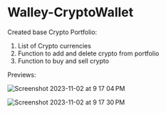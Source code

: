 # Walley-CryptoWallet
Created base Crypto Portfolio: 
1. List of Crypto currencies
2. Function to add and delete crypto from portfolio
3. Function to buy and sell crypto

Previews: 

![Screenshot 2023-11-02 at 9 17 04 PM](https://github.com/Burenman/Walley-CryptoWallet/assets/102731422/15288ce5-3674-4886-b178-a8803d44488a)

![Screenshot 2023-11-02 at 9 17 30 PM](https://github.com/Burenman/Walley-CryptoWallet/assets/102731422/2f52f513-db8b-4026-a6b8-0c96cec35078)
